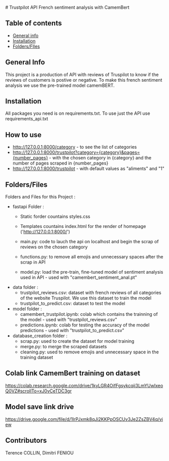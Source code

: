 # Trustpilot API French sentiment analysis with CamemBert
## Table of contents
* [General info](#general-info)
* [Installation](#Installation)
* [Folders/FIles](#Folders/FIles)
## General Info
This project is a production of API with reviews of Truspilot to know if the reviews of customers is postive or negative.
To make this french sentiment analysis we use the pre-trained model camemBERT.

## Installation 

All packages you need is on requirements.txt.
To use just the API use requirements_api.txt

## How to use

* http://127.0.0.1:8000/category - to see the list of categories
* http://127.0.0.1:8000/trustpilot?category={category}&pages={number_pages} - with the chosen category in {category} and the number of pages scraped in {number_pages}
 * http://127.0.0.1:8000/trustpilot - with default values as "aliments" and "1"

## Folders/Files
Folders and Files for this Project : 
 * fastapi Folder :<br>
   * Static forder countains styles.css
   * Templates  countains index.html for the render of homepage ('http://127.0.0.1:8000/')

   * main.py: code to lauch the api on localhost and begin the scrap of reviews on the chosen category
   * functions.py: to remove all emojis and unnecessary spaces after the scrap in API
   * model.py: load the pre-train, fine-tuned model of sentiment analysis used in API - used with "camembert_sentiment_anal.pt"     
 * data folder : 
   * trustpilot_reviews.csv: dataset with french reviews of all categories of the website Truspilot. We use this dataset to train the model
   * trustpilot_to_predict.csv: dataset to test the model
 * model folder :
   * camembert_trustpilot.ipynb: colab which contains the trainning of the model - used with "trustpilot_reviews.csv"
   * predictions.ipynb: colab for testing the accuracy of the model predictions - used with "trustpilot_to_predict.csv"
 * database_creation folder : <br> 
   * scrap.py: used to create the dataset for model training
   * merge.py: to merge the scraped datasets
   * cleaning.py: used to remove emojis and unnecessary space in the training dataset

## Colab link CamemBert training on dataset

https://colab.research.google.com/drive/1kyLGR4OifFgsykcqii3LmYUwIxeoQ0VZ#scrollTo=xJ0vCeTDC3gr

## Model save link drive
https://drive.google.com/file/d/1lrPJxmk8qJi2KKPpOSCUv3Je2ZsZBV4q/view

## Contributors
Terence COLLIN, Dimitri FENIOU
